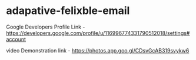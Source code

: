 # adapative-felixble-email

Google Developers Profile Link - https://developers.google.com/profile/u/116996774331790512018/settings#account

video Demonstration link -  https://photos.app.goo.gl/CDsvGcAB319svykw6
